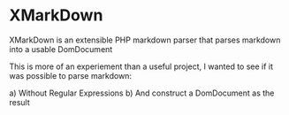 # XMarkDown
XMarkDown is an extensible PHP markdown parser that parses markdown into a usable DomDocument

This is more of an experiement than a useful project, I wanted to see if it was possible to parse markdown:

a) Without Regular Expressions
b) And construct a DomDocument as the result

